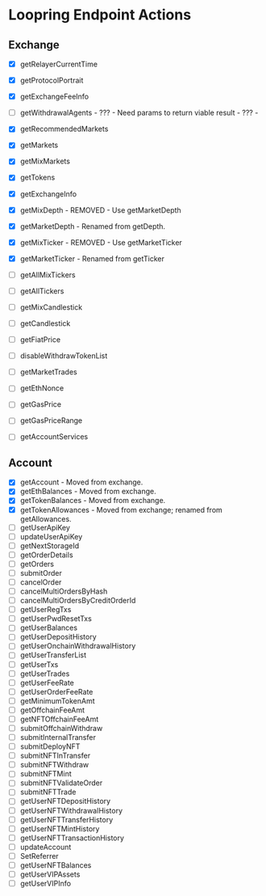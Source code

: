 # Loopring Endpoint Actions

## Exchange

- [X] getRelayerCurrentTime
- [X] getProtocolPortrait
- [X] getExchangeFeeInfo
- [ ] getWithdrawalAgents - ??? - Need params to return viable result - ??? -
- [X] getRecommendedMarkets
- [X] getMarkets
- [X] getMixMarkets
- [X] getTokens
- [X] getExchangeInfo
- [X] getMixDepth - REMOVED - Use getMarketDepth
- [X] getMarketDepth - Renamed from getDepth.
- [X] getMixTicker - REMOVED - Use getMarketTicker
- [X] getMarketTicker - Renamed from getTicker
- [ ] getAllMixTickers
- [ ] getAllTickers
- [ ] getMixCandlestick
- [ ] getCandlestick
- [ ] getFiatPrice
- [ ] disableWithdrawTokenList
- [ ] getMarketTrades
- [ ] getEthNonce
- [ ] getGasPrice
- [ ] getGasPriceRange
- [ ] getAccountServices


## Account

- [X] getAccount - Moved from exchange.
- [X] getEthBalances - Moved from exchange.
- [X] getTokenBalances - Moved from exchange.
- [X] getTokenAllowances - Moved from exchange; renamed from getAllowances.
- [ ] getUserApiKey
- [ ] updateUserApiKey
- [ ] getNextStorageId
- [ ] getOrderDetails
- [ ] getOrders
- [ ] submitOrder
- [ ] cancelOrder
- [ ] cancelMultiOrdersByHash
- [ ] cancelMultiOrdersByCreditOrderId
- [ ] getUserRegTxs
- [ ] getUserPwdResetTxs
- [ ] getUserBalances
- [ ] getUserDepositHistory
- [ ] getUserOnchainWithdrawalHistory
- [ ] getUserTransferList
- [ ] getUserTxs
- [ ] getUserTrades
- [ ] getUserFeeRate
- [ ] getUserOrderFeeRate
- [ ] getMinimumTokenAmt
- [ ] getOffchainFeeAmt
- [ ] getNFTOffchainFeeAmt
- [ ] submitOffchainWithdraw
- [ ] submitInternalTransfer
- [ ] submitDeployNFT
- [ ] submitNFTInTransfer
- [ ] submitNFTWithdraw
- [ ] submitNFTMint
- [ ] submitNFTValidateOrder
- [ ] submitNFTTrade
- [ ] getUserNFTDepositHistory
- [ ] getUserNFTWithdrawalHistory
- [ ] getUserNFTTransferHistory
- [ ] getUserNFTMintHistory
- [ ] getUserNFTTransactionHistory
- [ ] updateAccount
- [ ] SetReferrer
- [ ] getUserNFTBalances
- [ ] getUserVIPAssets
- [ ] getUserVIPInfo